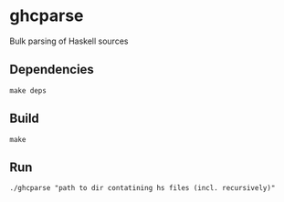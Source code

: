 # ghcparse

Bulk parsing of Haskell sources

## Dependencies

```
make deps
```

## Build

```
make
```

## Run

```
./ghcparse "path to dir contatining hs files (incl. recursively)"
```
